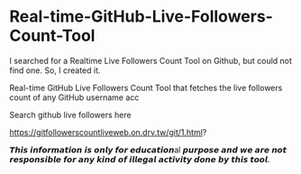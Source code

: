 # Real-time-GitHub-Live-Followers-Count-Tool

 I searched for a Realtime Live Followers Count Tool on Github, but could not find one. So, I created it.
 
Real-time GitHub Live Followers Count Tool that fetches the live followers count of any GitHub username acc

Search github live followers here

https://gitfollowerscountliveweb.on.drv.tw/git/1.html?

𝙏𝙝𝙞𝙨 𝙞𝙣𝙛𝙤𝙧𝙢𝙖𝙩𝙞𝙤𝙣 𝙞𝙨 𝙤𝙣𝙡𝙮 𝙛𝙤𝙧 𝙚𝙙𝙪𝙘𝙖𝙩𝙞𝙤𝙣al 𝙥𝙪𝙧𝙥𝙤𝙨𝙚 𝙖𝙣𝙙 𝙬𝙚 𝙖𝙧𝙚 𝙣𝙤𝙩 𝙧𝙚𝙨𝙥𝙤𝙣𝙨𝙞𝙗𝙡𝙚 𝙛𝙤𝙧 𝙖𝙣𝙮 𝙠𝙞𝙣𝙙 𝙤𝙛 𝙞𝙡𝙡𝙚𝙜𝙖𝙡 𝙖𝙘𝙩𝙞𝙫𝙞𝙩𝙮 𝙙𝙤𝙣𝙚 𝙗𝙮 𝙩𝙝𝙞𝙨 𝙩𝙤𝙤𝙡.

